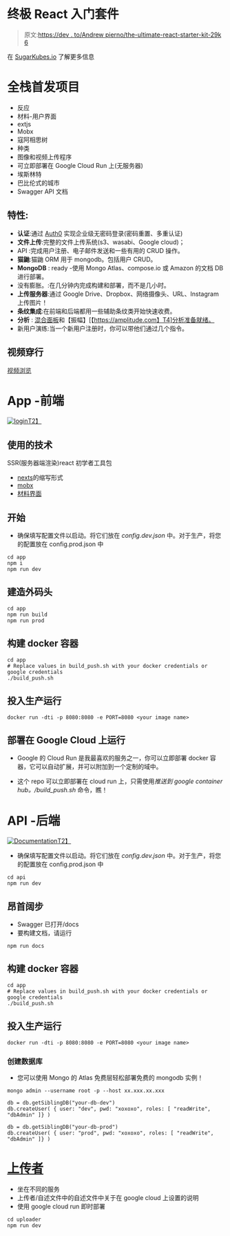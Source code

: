 # 终极 React 入门套件

> 原文:[https://dev . to/Andrew pierno/the-ultimate-react-starter-kit-29k 6](https://dev.to/andrewpierno/the-ultimate-react-starter-kit-29k6)

在 [SugarKubes.io](https://sugarkubes.io) 了解更多信息

# [](#full-stack-starter-project)全栈首发项目

*   反应
*   材料-用户界面
*   extjs
*   Mobx
*   寇阿相思树
*   种类
*   图像和视频上传程序
*   可立即部署在 Google Cloud Run 上(无服务器)
*   埃斯林特
*   巴比伦式的城市
*   Swagger API 文档

## [](#features)特性:

*   **认证**:通过 [Auth0](http://auth0.com) 实现企业级无密码登录(密码重置、多重认证)
*   **文件上传**:完整的文件上传系统(s3、wasabi、Google cloud)；
*   API :完成用户注册、电子邮件发送和一些有用的 CRUD 操作。
*   **猫鼬**:猫鼬 ORM 用于 mongodb。包括用户 CRUD。
*   **MongoDB** : ready -使用 Mongo Atlas、compose.io 或 Amazon 的文档 DB 进行部署。
*   没有膨胀。:在几分钟内完成构建和部署，而不是几小时。
*   **上传服务器**:通过 Google Drive、Dropbox、网络摄像头、URL、Instagram 上传图片！
*   **条纹集成**:在前端和后端都用一些辅助条纹类开始快速收费。
*   **分析** : [混合面板](https://mixpanel.com/)和【振幅】[【https://amplitude.com】T4]分析准备就绪。
*   新用户演练:当一个新用户注册时，你可以带他们通过几个指令。

## [](#video-walk-through)视频穿行

[视频浏览](https://youtu.be/_Zw6KD2nWFk)

# [](#app-front-end)App -前端

[![login](../Images/a93624103ea7dec139c3b7e8f26e8105.png)T2】](https://res.cloudinary.com/practicaldev/image/fetch/s--L3jMvsvA--/c_limit%2Cf_auto%2Cfl_progressive%2Cq_auto%2Cw_880/https://s3.us-west-1.wasabisys.com/public.sugarkubes/repos/starter-kit-MKRN/login.png)

## [](#tech-used)使用的技术

SSR(服务器端渲染)react 初学者工具包

*   [nexts](https://nextjs.org/)的缩写形式
*   [mobx](https://mobx.js.org/)
*   [材料界面](https://material-ui.com/)

## [](#to-start)开始

*   确保填写配置文件以启动。将它们放在 *config.dev.json* 中。对于生产，将您的配置放在 config.prod.json 中

```
cd app
npm i
npm run dev 
```

## [](#to-build-outside-docker)建造外码头

```
cd app
npm run build
npm run prod 
```

## [](#to-build-the-docker-container)构建 docker 容器

```
cd app
# Replace values in build_push.sh with your docker credentials or google credentials
./build_push.sh 
```

## [](#to-run-in-production)投入生产运行

```
docker run -dti -p 8080:8080 -e PORT=8080 <your image name> 
```

## [](#to-deploy-on-google-cloud-run)部署在 Google Cloud 上运行

*   Google 的 Cloud Run 是我最喜欢的服务之一，你可以立即部署 docker 容器，它可以自动扩展，并可以附加到一个定制的域中。

*   这个 repo 可以立即部署在 cloud run 上，只需使用*推送到 google container hub。/build_push.sh* 命令，瞧！

# [](#api-back-end)API -后端

[![Documentation](../Images/eab1abd4fa4212de290d7bfc97704656.png)T2】](https://res.cloudinary.com/practicaldev/image/fetch/s--91lkD4hR--/c_limit%2Cf_auto%2Cfl_progressive%2Cq_auto%2Cw_880/https://s3.us-west-1.wasabisys.com/public.sugarkubes/repos/starter-kit-MKRN/api-docs.png)

*   确保填写配置文件以启动。将它们放在 *config.dev.json* 中。对于生产，将您的配置放在 config.prod.json 中

```
cd api
npm run dev 
```

## [](#swagger)昂首阔步

*   Swagger 已打开/docs
*   要构建文档，请运行

```
npm run docs 
```

## [](#to-build-the-docker-container)构建 docker 容器

```
cd app
# Replace values in build_push.sh with your docker credentials or google credentials
./build_push.sh 
```

## [](#to-run-in-production)投入生产运行

```
docker run -dti -p 8080:8080 -e PORT=8080 <your image name> 
```

### [](#create-db)创建数据库

*   您可以使用 Mongo 的 Atlas 免费层轻松部署免费的 mongodb 实例！

```
mongo admin --username root -p --host xx.xxx.xx.xxx

db = db.getSiblingDB("your-db-dev")
db.createUser( { user: "dev", pwd: "xoxoxo", roles: [ "readWrite", "dbAdmin" ]} )

db = db.getSiblingDB("your-db-prod")
db.createUser( { user: "prod", pwd: "xoxoxo", roles: [ "readWrite", "dbAdmin" ]} ) 
```

# [上传者](#uploader)

*   坐在不同的服务
*   上传者/自述文件中的自述文件中关于在 google cloud 上设置的说明
*   使用 google cloud run 即时部署

```
cd uploader
npm run dev 
```